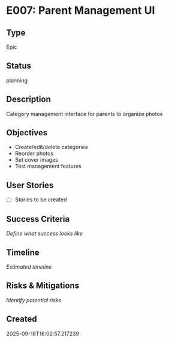 # E007: Parent Management UI

## Type
Epic

## Status
planning

## Description
Category management interface for parents to organize photos

## Objectives
- Create/edit/delete categories
- Reorder photos
- Set cover images
- Test management features

## User Stories
- [ ] Stories to be created

## Success Criteria
_Define what success looks like_

## Timeline
_Estimated timeline_

## Risks & Mitigations
_Identify potential risks_

## Created
2025-09-18T16:02:57.217239
